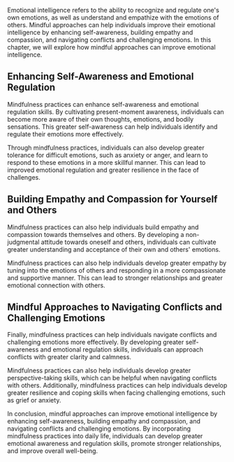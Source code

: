 
Emotional intelligence refers to the ability to recognize and regulate one's own emotions, as well as understand and empathize with the emotions of others. Mindful approaches can help individuals improve their emotional intelligence by enhancing self-awareness, building empathy and compassion, and navigating conflicts and challenging emotions. In this chapter, we will explore how mindful approaches can improve emotional intelligence.

Enhancing Self-Awareness and Emotional Regulation
-------------------------------------------------

Mindfulness practices can enhance self-awareness and emotional regulation skills. By cultivating present-moment awareness, individuals can become more aware of their own thoughts, emotions, and bodily sensations. This greater self-awareness can help individuals identify and regulate their emotions more effectively.

Through mindfulness practices, individuals can also develop greater tolerance for difficult emotions, such as anxiety or anger, and learn to respond to these emotions in a more skillful manner. This can lead to improved emotional regulation and greater resilience in the face of challenges.

Building Empathy and Compassion for Yourself and Others
-------------------------------------------------------

Mindfulness practices can also help individuals build empathy and compassion towards themselves and others. By developing a non-judgmental attitude towards oneself and others, individuals can cultivate greater understanding and acceptance of their own and others' emotions.

Mindfulness practices can also help individuals develop greater empathy by tuning into the emotions of others and responding in a more compassionate and supportive manner. This can lead to stronger relationships and greater emotional connection with others.

Mindful Approaches to Navigating Conflicts and Challenging Emotions
-------------------------------------------------------------------

Finally, mindfulness practices can help individuals navigate conflicts and challenging emotions more effectively. By developing greater self-awareness and emotional regulation skills, individuals can approach conflicts with greater clarity and calmness.

Mindfulness practices can also help individuals develop greater perspective-taking skills, which can be helpful when navigating conflicts with others. Additionally, mindfulness practices can help individuals develop greater resilience and coping skills when facing challenging emotions, such as grief or anxiety.

In conclusion, mindful approaches can improve emotional intelligence by enhancing self-awareness, building empathy and compassion, and navigating conflicts and challenging emotions. By incorporating mindfulness practices into daily life, individuals can develop greater emotional awareness and regulation skills, promote stronger relationships, and improve overall well-being.
